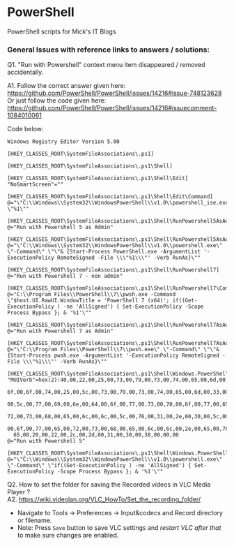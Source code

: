 # PowerShell
PowerShell scripts for Mick's IT Blogs

### General Issues with reference links to answers / solutions:
Q1. "Run with Powershell" context menu item disappeared / removed accidentally.

A1. Follow the correct answer given here: https://github.com/PowerShell/PowerShell/issues/14216#issue-748123628
Or just follow the code given here: https://github.com/PowerShell/PowerShell/issues/14216#issuecomment-1084010061  

Code below:
```reg
Windows Registry Editor Version 5.00

[HKEY_CLASSES_ROOT\SystemFileAssociations\.ps1]

[HKEY_CLASSES_ROOT\SystemFileAssociations\.ps1\Shell]

[HKEY_CLASSES_ROOT\SystemFileAssociations\.ps1\Shell\Edit]
"NoSmartScreen"=""

[HKEY_CLASSES_ROOT\SystemFileAssociations\.ps1\Shell\Edit\Command]
@="\"C:\\Windows\\System32\\WindowsPowerShell\\v1.0\\powershell_ise.exe\" \"%1\""

[HKEY_CLASSES_ROOT\SystemFileAssociations\.ps1\Shell\RunPowershell5AsAdmin]
@="Run with Powershell 5 as Admin"

[HKEY_CLASSES_ROOT\SystemFileAssociations\.ps1\Shell\RunPowershell5AsAdmin\command]
@="\"C:\\Windows\\System32\\WindowsPowerShell\\v1.0\\powershell.exe\" \"-Command\" \"\"& {Start-Process PowerShell.exe -ArgumentList '-ExecutionPolicy RemoteSigned -File \\\"%1\\\"' -Verb RunAs}\""

[HKEY_CLASSES_ROOT\SystemFileAssociations\.ps1\Shell\RunPowershell7]
@="Run with Powershell 7 - non admin"

[HKEY_CLASSES_ROOT\SystemFileAssociations\.ps1\Shell\RunPowershell7\Command]
@="C:\\Program Files\\PowerShell\\7\\pwsh.exe -Command \"$host.UI.RawUI.WindowTitle = 'PowerShell 7 (x64)'; if((Get-ExecutionPolicy ) -ne 'AllSigned') { Set-ExecutionPolicy -Scope Process Bypass }; & '%1'\""

[HKEY_CLASSES_ROOT\SystemFileAssociations\.ps1\Shell\RunPowershell7AsAdmin]
@="Run with Powershell 7 as Admin"

[HKEY_CLASSES_ROOT\SystemFileAssociations\.ps1\Shell\RunPowershell7AsAdmin\Command]
@="\"C:\\Program Files\\PowerShell\\7\\pwsh.exe\" \"-Command\" \"\"& {Start-Process pwsh.exe -ArgumentList '-ExecutionPolicy RemoteSigned -File \\\"%1\\\"' -Verb RunAs}\""

[HKEY_CLASSES_ROOT\SystemFileAssociations\.ps1\Shell\Windows.PowerShell.Run]
"MUIVerb"=hex(2):40,00,22,00,25,00,73,00,79,00,73,00,74,00,65,00,6d,00,72,00,\
  6f,00,6f,00,74,00,25,00,5c,00,73,00,79,00,73,00,74,00,65,00,6d,00,33,00,32,\
  00,5c,00,77,00,69,00,6e,00,64,00,6f,00,77,00,73,00,70,00,6f,00,77,00,65,00,\
  72,00,73,00,68,00,65,00,6c,00,6c,00,5c,00,76,00,31,00,2e,00,30,00,5c,00,70,\
  00,6f,00,77,00,65,00,72,00,73,00,68,00,65,00,6c,00,6c,00,2e,00,65,00,78,00,\
  65,00,20,00,22,00,2c,00,2d,00,31,00,30,00,38,00,00,00
@="Run with Powershell 5"

[HKEY_CLASSES_ROOT\SystemFileAssociations\.ps1\Shell\Windows.PowerShell.Run\Command]
@="\"C:\\Windows\\System32\\WindowsPowerShell\\v1.0\\powershell.exe\" \"-Command\" \"if((Get-ExecutionPolicy ) -ne 'AllSigned') { Set-ExecutionPolicy -Scope Process Bypass }; & '%1'\""
```
Q2. How to set the folder for saving the Recorded videos in VLC Media Player ?  
A2. https://wiki.videolan.org/VLC_HowTo/Set_the_recording_folder/
 - Navigate to Tools -> Preferences -> Input&codecs and Record directory or filename.
 - Note: Press `Save` button to save VLC settings and _restart VLC after that_ to make sure changes are enabled.
